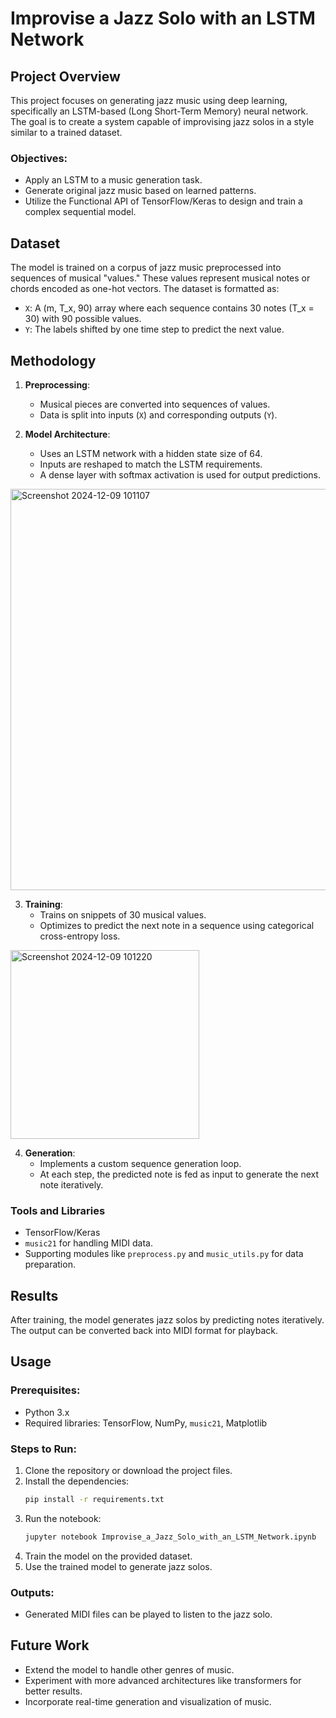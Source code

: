# Improvise a Jazz Solo with an LSTM Network

## Project Overview

This project focuses on generating jazz music using deep learning, specifically an LSTM-based (Long Short-Term Memory) neural network. The goal is to create a system capable of improvising jazz solos in a style similar to a trained dataset.

### Objectives:
- Apply an LSTM to a music generation task.
- Generate original jazz music based on learned patterns.
- Utilize the Functional API of TensorFlow/Keras to design and train a complex sequential model.

## Dataset

The model is trained on a corpus of jazz music preprocessed into sequences of musical "values." These values represent musical notes or chords encoded as one-hot vectors. The dataset is formatted as:
- `X`: A (m, T_x, 90) array where each sequence contains 30 notes (T_x = 30) with 90 possible values.
- `Y`: The labels shifted by one time step to predict the next value.

## Methodology

1. **Preprocessing**:
   - Musical pieces are converted into sequences of values.
   - Data is split into inputs (`X`) and corresponding outputs (`Y`).

2. **Model Architecture**:
   - Uses an LSTM network with a hidden state size of 64.
   - Inputs are reshaped to match the LSTM requirements.
   - A dense layer with softmax activation is used for output predictions.
<img width="642" alt="Screenshot 2024-12-09 101107" src="https://github.com/user-attachments/assets/95b2a9f9-f708-4729-94a2-046eae86e236">

3. **Training**:
   - Trains on snippets of 30 musical values.
   - Optimizes to predict the next note in a sequence using categorical cross-entropy loss.
<img width="302" alt="Screenshot 2024-12-09 101220" src="https://github.com/user-attachments/assets/3abda6e6-bb73-4a61-9e81-a45268d768ad">

4. **Generation**:
   - Implements a custom sequence generation loop.
   - At each step, the predicted note is fed as input to generate the next note iteratively.

### Tools and Libraries
- TensorFlow/Keras
- `music21` for handling MIDI data.
- Supporting modules like `preprocess.py` and `music_utils.py` for data preparation.

## Results
After training, the model generates jazz solos by predicting notes iteratively. The output can be converted back into MIDI format for playback.

## Usage

### Prerequisites:
- Python 3.x
- Required libraries: TensorFlow, NumPy, `music21`, Matplotlib

### Steps to Run:
1. Clone the repository or download the project files.
2. Install the dependencies:
   ```bash
   pip install -r requirements.txt
   ```
3. Run the notebook:
   ```bash
   jupyter notebook Improvise_a_Jazz_Solo_with_an_LSTM_Network.ipynb
   ```
4. Train the model on the provided dataset.
5. Use the trained model to generate jazz solos.

### Outputs:
- Generated MIDI files can be played to listen to the jazz solo.

## Future Work
- Extend the model to handle other genres of music.
- Experiment with more advanced architectures like transformers for better results.
- Incorporate real-time generation and visualization of music.


